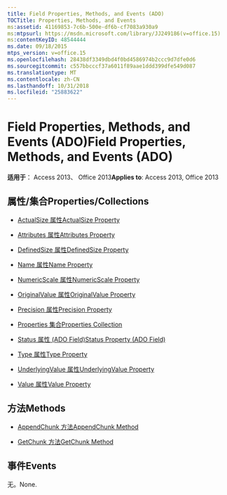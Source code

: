 ```yaml
---
title: Field Properties, Methods, and Events (ADO)
TOCTitle: Properties, Methods, and Events
ms:assetid: 41169853-7c6b-500e-df6b-cf7083a930a9
ms:mtpsurl: https://msdn.microsoft.com/library/JJ249186(v=office.15)
ms:contentKeyID: 48544444
ms.date: 09/18/2015
mtps_version: v=office.15
ms.openlocfilehash: 28438df3349dbd4f0bd4586974b2ccc9d7dfe0d6
ms.sourcegitcommit: c557bbcccf37a6011f89aae1ddd399dfe549d087
ms.translationtype: MT
ms.contentlocale: zh-CN
ms.lasthandoff: 10/31/2018
ms.locfileid: "25883622"
---
```

# <a name="field-properties-methods-and-events-ado"></a><span data-ttu-id="aca18-102">Field Properties, Methods, and Events (ADO)</span><span class="sxs-lookup"><span data-stu-id="aca18-102">Field Properties, Methods, and Events (ADO)</span></span>


<span data-ttu-id="aca18-103">**适用于**： Access 2013、 Office 2013</span><span class="sxs-lookup"><span data-stu-id="aca18-103">**Applies to**: Access 2013, Office 2013</span></span>

## <a name="propertiescollections"></a><span data-ttu-id="aca18-104">属性/集合</span><span class="sxs-lookup"><span data-stu-id="aca18-104">Properties/Collections</span></span>

- [<span data-ttu-id="aca18-105">ActualSize 属性</span><span class="sxs-lookup"><span data-stu-id="aca18-105">ActualSize Property</span></span>](actualsize-property-ado.md)

- [<span data-ttu-id="aca18-106">Attributes 属性</span><span class="sxs-lookup"><span data-stu-id="aca18-106">Attributes Property</span></span>](attributes-property-ado.md)

- [<span data-ttu-id="aca18-107">DefinedSize 属性</span><span class="sxs-lookup"><span data-stu-id="aca18-107">DefinedSize Property</span></span>](definedsize-property-ado.md)

- [<span data-ttu-id="aca18-108">Name 属性</span><span class="sxs-lookup"><span data-stu-id="aca18-108">Name Property</span></span>](name-property-ado.md)

- [<span data-ttu-id="aca18-109">NumericScale 属性</span><span class="sxs-lookup"><span data-stu-id="aca18-109">NumericScale Property</span></span>](numericscale-property-ado.md)

- [<span data-ttu-id="aca18-110">OriginalValue 属性</span><span class="sxs-lookup"><span data-stu-id="aca18-110">OriginalValue Property</span></span>](originalvalue-property-ado.md)

- [<span data-ttu-id="aca18-111">Precision 属性</span><span class="sxs-lookup"><span data-stu-id="aca18-111">Precision Property</span></span>](precision-property-ado.md)

- [<span data-ttu-id="aca18-112">Properties 集合</span><span class="sxs-lookup"><span data-stu-id="aca18-112">Properties Collection</span></span>](properties-collection-ado.md)

- [<span data-ttu-id="aca18-113">Status 属性 (ADO Field)</span><span class="sxs-lookup"><span data-stu-id="aca18-113">Status Property (ADO Field)</span></span>](status-property-ado-field.md)

- [<span data-ttu-id="aca18-114">Type 属性</span><span class="sxs-lookup"><span data-stu-id="aca18-114">Type Property</span></span>](type-property-ado.md)

- [<span data-ttu-id="aca18-115">UnderlyingValue 属性</span><span class="sxs-lookup"><span data-stu-id="aca18-115">UnderlyingValue Property</span></span>](underlyingvalue-property-ado.md)

- [<span data-ttu-id="aca18-116">Value 属性</span><span class="sxs-lookup"><span data-stu-id="aca18-116">Value Property</span></span>](value-property-ado.md)

## <a name="methods"></a><span data-ttu-id="aca18-117">方法</span><span class="sxs-lookup"><span data-stu-id="aca18-117">Methods</span></span>

- [<span data-ttu-id="aca18-118">AppendChunk 方法</span><span class="sxs-lookup"><span data-stu-id="aca18-118">AppendChunk Method</span></span>](appendchunk-method-ado.md)

- [<span data-ttu-id="aca18-119">GetChunk 方法</span><span class="sxs-lookup"><span data-stu-id="aca18-119">GetChunk Method</span></span>](getchunk-method-ado.md)

## <a name="events"></a><span data-ttu-id="aca18-120">事件</span><span class="sxs-lookup"><span data-stu-id="aca18-120">Events</span></span>

<span data-ttu-id="aca18-121">无。</span><span class="sxs-lookup"><span data-stu-id="aca18-121">None.</span></span>

